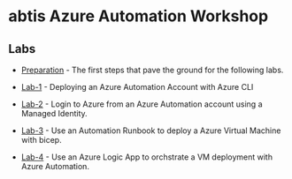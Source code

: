 # abtis Azure Automation Workshop

## Labs

- [Preparation](labs/0-preparation/README.md) - The first steps that pave the ground for the following labs.

- [Lab-1](labs/1-azureAutomationAccount/README.md) - Deploying an Azure Automation Account with Azure CLI

- [Lab-2](labs/2-azureAutomationIdentity/README.md) - Login to Azure from an Azure Automation account using a Managed Identity.

- [Lab-3](labs/3-azureAutomationDeployVMBicep/README.md) - Use an Automation Runbook to deploy a Azure Virtual Machine with bicep.

- [Lab-4](labs/4-azureAutomationLogicApp/README.md) - Use an Azure Logic App to orchstrate a VM deployment with Azure Automation.